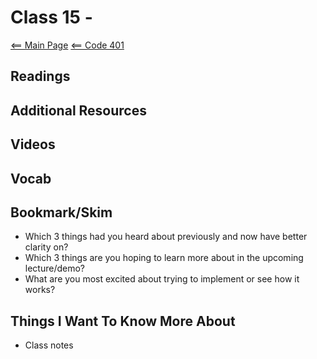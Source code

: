 # Class 15 - 

[<== Main Page](../README.md)
[<== Code 401](../code401/code401.md)

## Readings

## Additional Resources

## Videos

## Vocab

## Bookmark/Skim

- Which 3 things had you heard about previously and now have better clarity on?
- Which 3 things are you hoping to learn more about in the upcoming lecture/demo?
- What are you most excited about trying to implement or see how it works?

## Things I Want To Know More About

- Class notes
